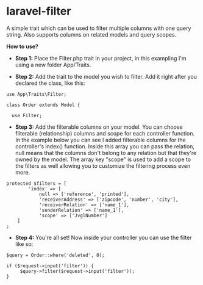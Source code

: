 # laravel-filter
A simple trait which can be used to filter multiple columns with one query string. Also supports columns on related models and query scopes.

**How to use?**

* **Step 1:**
Place the Filter.php trait in your project, in this exampling I'm using a new folder App/Traits. 

* **Step 2:**
Add the trait to the model you wish to filter. Add it right after you declared the class, like this:
```
use App\Traits\Filter;

class Order extends Model {

  use Filter;
```


* **Step 3:** 
Add the filterable columns on your model. You can choose filterable (relationship) columns and scope for each controller function. In the example below you can see I added filterable columns for the controller's index() function. Inside this array you can pass the relation, null means that the columns don't belong to any relation but that they're owned by the model. The array key "scope" is used to add a scope to the filters as well allowing you to customize the filtering process even more. 

```
protected $filters = [
        'index' => [
            null => ['reference', 'printed'],
            'receiverAddress' => ['zipcode', 'number', 'city'],
            'receiverRelation' => ['name_1'],
            'senderRelation' => ['name_1'],
            'scope' => ['JvglNumber']
    ]
;
```

* **Step 4:**
You're all set! Now inside your controller you can use the filter like so:

```
$query = Order::where('deleted', 0);

if ($request->input('filter')) {
     $query->filter($request->input('filter'));
}

```

